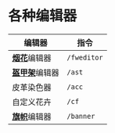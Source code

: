 # 各种编辑器

编辑器 | 指令
--- | ---
[**烟花**](https://zh.minecraft.wiki/w/%E7%83%9F%E8%8A%B1%E7%81%AB%E7%AE%AD)编辑器 | `/fweditor`
[**盔甲架**](https://zh.minecraft.wiki/w/%E7%9B%94%E7%94%B2%E6%9E%B6)编辑器 | `/ast`
皮革染色器 | `/acc`
自定义花卉 | `/cf`
[**旗帜**](https://zh.minecraft.wiki/w/%E6%97%97%E5%B8%9C)编辑器 | `/banner`